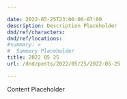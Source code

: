 ```yaml
---

date: 2022-05-25T23:00:00-07:00
description: Description Placeholder
dnd/ref/characters:
dnd/ref/locations:
#summary: >
#  Summary Placeholder
title: 2022 05 25
url: /dnd/posts/2022/05/25/2022-05-25

---
```


Content Placeholder

